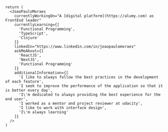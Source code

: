 ```jss
return (
  <JoaoPauloMoraes
    currentlyWorkingOn="A [digital platform](https://alumy.com) as FrontEnd leader"
    currentlyLearning={[
      'Functional Programming',
      'TypeScript',
      'Clojure'
    ]}
    linkedIn="https://www.linkedin.com/in/joaopaulomoraes"
    askMeAbout={[
      'ReactJS',
      'NextJS',
      'Functional Programming'
    ]}
    additionalInformation={[
      'I like to always follow the best practices in the development of each feature',
      'I seek to improve the performance of the application so that it is better every day',
      'I\'m dedicated to always providing the best experience for the end user',
      'I worked as a mentor and project reviewer at udacity',
      'I like to work with interface design',
      'I\'m always learning'
    ]}
  />
)
```

<!--
**joaopaulomoraes/joaopaulomoraes** is a ✨ _special_ ✨ repository because its `README.md` (this file) appears on your GitHub profile.

Here are some ideas to get you started:

- 🔭 I’m currently working on ...
- 🌱 I’m currently learning ...
- 👯 I’m looking to collaborate on ...
- 🤔 I’m looking for help with ...
- 💬 Ask me about ...
- 📫 How to reach me: ...
- 😄 Pronouns: ...
- ⚡ Fun fact: ...
-->
